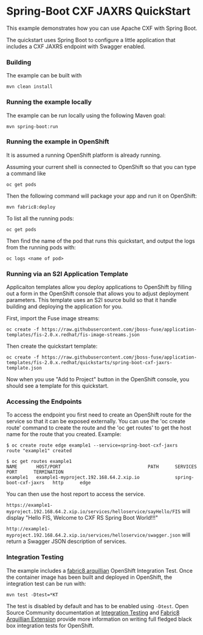 # Spring-Boot CXF JAXRS QuickStart

This example demonstrates how you can use Apache CXF with Spring Boot.

The quickstart uses Spring Boot to configure a little application that includes a CXF JAXRS endpoint with Swagger enabled.


### Building

The example can be built with

    mvn clean install


### Running the example locally

The example can be run locally using the following Maven goal:

    mvn spring-boot:run


### Running the example in OpenShift

It is assumed a running OpenShift platform is already running. 

Assuming your current shell is connected to OpenShift so that you can type a command like

```
oc get pods
```

Then the following command will package your app and run it on OpenShift:

```
mvn fabric8:deploy
```

To list all the running pods:

    oc get pods

Then find the name of the pod that runs this quickstart, and output the logs from the running pods with:

    oc logs <name of pod>


### Running via an S2I Application Template

Applicaiton templates allow you deploy applications to OpenShift by filling out a form in the OpenShift console that allows you to adjust deployment parameters.  This template uses an S2I source build so that it handle building and deploying the application for you.

First, import the Fuse image streams:

    oc create -f https://raw.githubusercontent.com/jboss-fuse/application-templates/fis-2.0.x.redhat/fis-image-streams.json

Then create the quickstart template:

    oc create -f https://raw.githubusercontent.com/jboss-fuse/application-templates/fis-2.0.x.redhat/quickstarts/spring-boot-cxf-jaxrs-template.json

Now when you use "Add to Project" button in the OpenShift console, you should see a template for this quickstart. 

### Accessing the Endpoints    

To access the endpoint you first need to create an OpenShift route for the service so that it can be exposed externally.  You can use the 'oc create route' command to create the route and the 'oc get routes' to get the host name for
the route that you created.  Example:


    $ oc create route edge example1 --service=spring-boot-cxf-jaxrs
    route "example1" created
    
    $ oc get routes example1
    NAME       HOST/PORT                                PATH      SERVICES                PORT      TERMINATION
    example1   example1-myproject.192.168.64.2.xip.io             spring-boot-cxf-jaxrs   http      edge

You can then use the host report to access the service. 

`https://example1-myproject.192.168.64.2.xip.io/services/helloservice/sayHello/FIS`
will display "Hello FIS, Welcome to CXF RS Spring Boot World!!!"


`http://example1-myproject.192.168.64.2.xip.io/services/helloservice/swagger.json` will return a Swagger JSON
description of services.


### Integration Testing

The example includes a [fabric8 arquillian](https://github.com/fabric8io/fabric8/tree/v2.2.170.redhat/components/fabric8-arquillian) OpenShift Integration Test. 
Once the container image has been built and deployed in OpenShift, the integration test can be run with:

    mvn test -Dtest=*KT

The test is disabled by default and has to be enabled using `-Dtest`. Open Source Community documentation at [Integration Testing](https://fabric8.io/guide/testing.html) and [Fabric8 Arquillian Extension](https://fabric8.io/guide/arquillian.html) provide more information on writing full fledged black box integration tests for OpenShift. 

